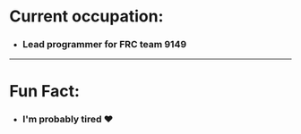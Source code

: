 # Current occupation: 
  - ### Lead programmer for FRC team 9149

---

# Fun Fact:
  - ### I'm probably tired ♥
